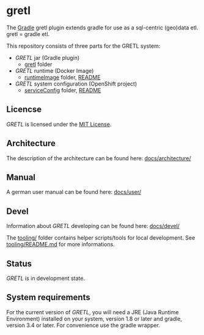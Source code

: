 # gretl

The [Gradle](http://www.gradle.org) gretl plugin extends gradle for use as a sql-centric
(geo)data etl. gretl = gradle etl.

This repository consists of three parts for the GRETL system:
* _GRETL_  jar (Gradle plugin)
    * [gretl](gretl) folder
* _GRETL_  runtime (Docker Image)
    * [runtimeImage](runtimeImage) folder, [README](runtimeImage/README.md)
* _GRETL_  system configuration (OpenShift project)
    * [serviceConfig](serviceConfig) folder, [README](serviceConfig/README.md)

## Licencse

_GRETL_ is licensed under the [MIT License](LICENSE).

## Architecture

The description of the architecture can be found here: [docs/architecture/](docs/architecture/architecture.md)

## Manual

A german user manual can be found here: [docs/user/](docs/user/index.md)

## Devel

Information about _GRETL_ developing can be found here: [docs/devel/](docs/devel/index.md)

The [tooling/](tooling/) folder contains helper scripts/tools for local development.
See [tooling/README.md](tooling/README.md) for more informations.

## Status

_GRETL_  is in development state.

## System requirements

For the current version of _GRETL_, you will need a JRE (Java Runtime Environment) installed
on your system, version 1.8 or later and gradle, version 3.4 or later.
For convenience use the gradle wrapper.

